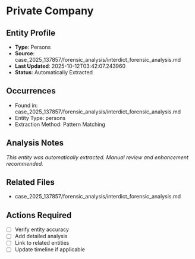 # Private Company

## Entity Profile
- **Type**: Persons
- **Source**: case_2025_137857/forensic_analysis/interdict_forensic_analysis.md
- **Last Updated**: 2025-10-12T03:42:07.243960
- **Status**: Automatically Extracted

## Occurrences
- Found in: case_2025_137857/forensic_analysis/interdict_forensic_analysis.md
- Entity Type: persons
- Extraction Method: Pattern Matching

## Analysis Notes
*This entity was automatically extracted. Manual review and enhancement recommended.*

## Related Files
- case_2025_137857/forensic_analysis/interdict_forensic_analysis.md

## Actions Required
- [ ] Verify entity accuracy
- [ ] Add detailed analysis
- [ ] Link to related entities
- [ ] Update timeline if applicable
